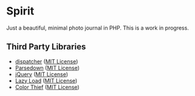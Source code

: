 # Spirit

Just a beautiful, minimal photo journal in PHP. This is a work in progress.

## Third Party Libraries

* [dispatcher](https://github.com/yishn/dispatcher) ([MIT License](https://github.com/yishn/dispatcher/blob/master/LICENSE))
* [Parsedown](http://parsedown.org/) ([MIT License](https://github.com/erusev/parsedown/blob/master/LICENSE.txt))
* [jQuery](http://jquery.com/) ([MIT License](https://jquery.org/license/))
* [Lazy Load](http://www.appelsiini.net/projects/lazyload) ([MIT License](http://www.opensource.org/licenses/mit-license.php))
* [Color Thief](https://github.com/lokesh/color-thief) ([MIT License](https://github.com/lokesh/color-thief/blob/master/LICENSE))
